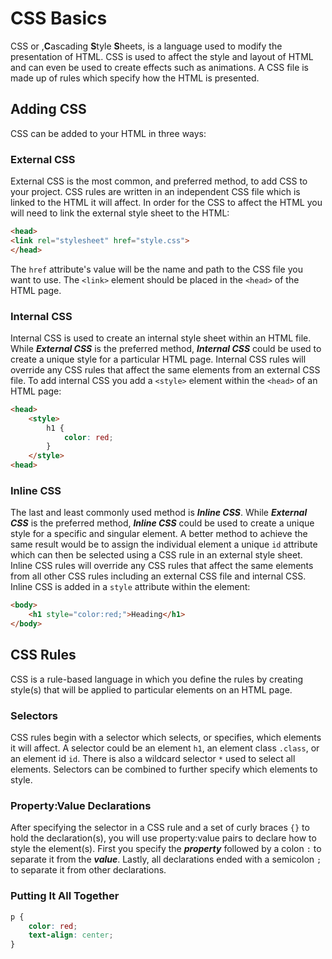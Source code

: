 # CSS Basics

CSS or ,**C**ascading **S**tyle **S**heets, is a language used to modify the presentation of HTML. CSS is used to affect the style and layout of HTML and can even be used to create effects such as animations. A CSS file is made up of rules which specify how the HTML is presented.

## Adding CSS

CSS can be added to your HTML in three ways:

### External CSS

External CSS is the most common, and preferred method, to add CSS to your project. CSS rules are written in an independent CSS file which is linked to the HTML it will affect. In order for the CSS to affect the HTML you will need to link the external style sheet to the HTML:

```html
<head>
<link rel="stylesheet" href="style.css">
</head>
```

The `href` attribute's value will be the name and path to the CSS file you want to use. The `<link>` element should be placed in the `<head>` of the HTML page.

### Internal CSS

Internal CSS is used to create an internal style sheet within an HTML file. While ***External CSS*** is the preferred method, ***Internal CSS*** could be used to create a unique style for a particular HTML page. Internal CSS rules will override any CSS rules that affect the same elements from an external CSS file. To add internal CSS you add a `<style>` element within the `<head>` of an HTML page:

```html
<head>
    <style>
        h1 {
            color: red;
        }
    </style>
<head>
```

### Inline CSS

The last and least commonly used method is ***Inline CSS***. While ***External CSS*** is the preferred method, ***Inline CSS*** could be used to create a unique style for a specific and singular element. A better method to achieve the same result would be to assign the individual element a unique `id` attribute which can then be selected using a CSS rule in an external style sheet. Inline CSS rules will override any CSS rules that affect the same elements from all other CSS rules including an external CSS file and internal CSS. Inline CSS is added in a `style` attribute within the element:

```html
<body>
    <h1 style="color:red;">Heading</h1>
</body>
```

## CSS Rules

CSS is a rule-based language in which you define the rules by creating style(s) that will be applied to particular elements on an HTML page. 

### Selectors

CSS rules begin with a selector which selects, or specifies, which elements it will affect. A selector could be an element `h1`, an element class `.class`, or an element id `id`. There is also a wildcard selector `*` used to select all elements. Selectors can be combined to further specify which elements to style.

### Property:Value Declarations

After specifying the selector in a CSS rule and a set of curly braces `{}` to hold the declaration(s), you will use property:value pairs to declare how to style the element(s). First you specify the ***property*** followed by a colon `:` to separate it from the ***value***. Lastly, all declarations ended with a semicolon `;` to separate it from other declarations.

### Putting It All Together

```css
p {
    color: red;
    text-align: center;
}
```
